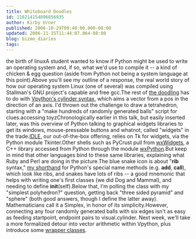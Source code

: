 ```yaml
---
title: Whiteboard Doodles
id: 116214154896856935
author: Kirby Urner
published: 2006-10-29T09:40:00.000-08:00
updated: 2006-11-15T11:44:07.064-08:00
blog: bizmo_diaries
tags: 
---
```


[](http://photos1.blogger.com/blogger/1134/545/1600/wb2.jpg)the birth of linuxA student wanted to know if Python might be used to write an operating system and, if so, what we'd use to compile it -- a kind of chicken & egg question (aside from Python not being a system language at this point).Above you'll see my outline of a response, the real world story of how our operating system Linux (one of several) was compiled using Stallman's GNU project's capable and free gcc.The rest of [the doodling](http://groups.google.com/group/edupython/browse_thread/thread/0fa4551eac2bf358?hl=en) has to do with [Vpython's cylinder syntax](http://vpython.org/webdoc/visual/cylinder.html), which aims a vector from a pos in the direction of an axis.  I'd thrown out the challenge to draw a tetrahedron, starting with a "make hundreds of randomly generated balls" script for clues.[](http://photos1.blogger.com/blogger/1134/545/1600/wb1.jpg)accessing toyzChronologically earlier in this talk, but easily inserted later, was this overview of Python talking to graphical widgets libraries to get its windows, mouse-pressable buttons and whatnot, called "widgets" in the trade.[IDLE](http://www.python.org/idle/), our out-of-the-box offering, relies on Tk for widgets, via the Python module Tkinter.Other shells such as PyCrust pull from [wxWidgets](http://www.wxwidgets.org/), a C++ library accessed from Python through the module [ wxPython](http://www.wxpython.org/).But keep in mind that other languages bind to these same libraries, explaining what Ruby and Perl are doing in the picture.The blue snake icon is about "__rib__ syntax," [my shorthand](http://controlroom.blogspot.com/2006/09/lunch-on-hawthorne.html) for Python's special name methods (e.g. __add__, __call__), which look like ribs, and snakes have lots of ribs -- a good mnemonic that helps with writing one's first classes (we did Dog and Mammal), and needing to define __init__(self).Below that, I'm polling the class with my "simplest polyhedron?" question, getting back "three sided pyramid" and "sphere" (both good answers, though I define the latter away). Mathematicians call it a Simplex, in honor of its simplicity.However, connecting any four randomly generated balls with six edges isn't as easy as feeding  startpoint, endpoint pairs to visual.cylinder.  Next week, we'll take a more formalized detour into vector arithmetic within Vpython, plus introduce some [wrapper classes](http://www.4dsolutions.net/ocn/python/stickworks.py).